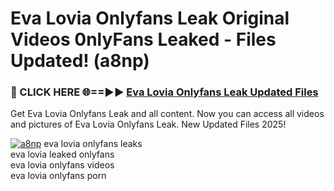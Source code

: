 # Eva Lovia Onlyfans Leak Original Videos 0nlyFans Leaked - Files Updated! (a8np)

<h3>🔴 CLICK HERE 🌐==►► <a href="https://tinyurl.com/2jnfzry5" rel="nofollow">Eva Lovia Onlyfans Leak Updated Files</a></h3>

Get Eva Lovia Onlyfans Leak and all content. Now you can access all videos and pictures of Eva Lovia Onlyfans Leak. New Updated Files 2025!

[![a8np](https://i.imgur.com/GyGTBgg.gif)](https://tinyurl.com/2jnfzry5)
eva lovia onlyfans leaks<br>
eva lovia leaked onlyfans<br>
eva lovia onlyfans videos<br>
eva lovia onlyfans porn